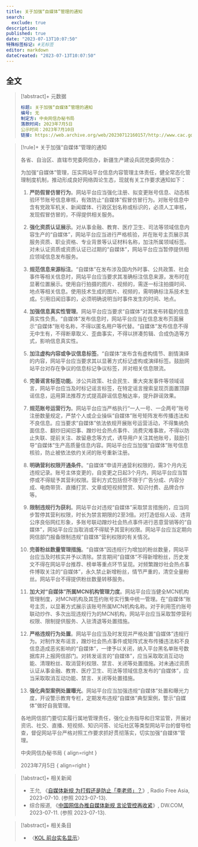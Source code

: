 ```yaml
---
title: 关于加强“自媒体”管理的通知
search:
  exclude: true
description:
published: true
date: "2023-07-13T10:07:50"
特殊标签标记: #无标签
editor: markdown
dateCreated: "2023-07-13T10:07:50"
---
```


## 全文

> [!abstract]+ 元数据
>
> ```yaml
> 标题: 关于加强“自媒体”管理的通知
> 编号: 无
> 制定方: 中央网信办秘书局
> 落款时间: 2023年7月5日
> 公示时间：2023年7月10日
> 链接: https://web.archive.org/web/20230712160157/http://www.cac.gov.cn/2023-07/10/c_1690638496047430.htm
> ```

> [!rule]+ 关于加强“自媒体”管理的通知
>
> 各省、自治区、直辖市党委网信办，新疆生产建设兵团党委网信办：
>
> 为加强“自媒体”管理，压实网站平台信息内容管理主体责任，健全常态化管理制度机制，推动形成良好网络舆论生态，现就有关工作要求通知如下：
>
> 1.  **严防假冒仿冒行为**。网站平台应当强化注册、拟变更账号信息、动态核验环节账号信息审核，有效防止“自媒体”假冒仿冒行为。对账号信息中含有党政军机关、新闻媒体、行政区划名称或标识的，必须人工审核，发现假冒仿冒的，不得提供相关服务。
>
> 2.  **强化资质认证展示**。对从事金融、教育、医疗卫生、司法等领域信息内容生产的“自媒体”，网站平台应当进行严格核验，并在账号主页展示其服务资质、职业资格、专业背景等认证材料名称，加注所属领域标签。对未认证资质或资质认证已过期的“自媒体”，网站平台应当暂停提供相应领域信息发布服务。
>
> 3.  **规范信息来源标注**。“自媒体”在发布涉及国内外时事、公共政策、社会事件等相关信息时，网站平台应当要求其准确标注信息来源，发布时在显著位置展示。使用自行拍摄的图片、视频的，需逐一标注拍摄时间、地点等相关信息。使用技术生成的图片、视频的，需明确标注系技术生成。引用旧闻旧事的，必须明确说明当时事件发生的时间、地点。
>
> 4.  **加强信息真实性管理**。网站平台应当要求“自媒体”对其发布转载的信息真实性负责。“自媒体”发布信息时，网站平台应当在信息发布页面展示“自媒体”账号名称，不得以匿名用户等代替。“自媒体”发布信息不得无中生有，不得断章取义、歪曲事实，不得以拼凑剪辑、合成伪造等方式，影响信息真实性。
>
> 5.  **加注虚构内容或争议信息标签**。“自媒体”发布含有虚构情节、剧情演绎的内容，网站平台应当要求其以显著方式标记虚构或演绎标签。鼓励网站平台对存在争议的信息标记争议标签，并对相关信息限流。
>
> 6.  **完善谣言标签功能**。涉公共政策、社会民生、重大突发事件等领域谣言，网站平台应当及时标记谣言标签，在特定谣言搜索呈现页面置顶辟谣信息，运用算法推荐方式提高辟谣信息触达率，提升辟谣效果。
>
> 7.  **规范账号运营行为**。网站平台应当严格执行“一人一号、一企两号”账号注册数量规定，严禁个人或企业操纵“自媒体”账号矩阵发布传播违法和不良信息。应当要求“自媒体”依法依规开展账号运营活动，不得集纳负面信息、翻炒旧闻旧事、蹭炒社会热点事件、消费灾难事故，不得以防止失联、提前关注、故留悬念等方式，诱导用户关注其他账号，鼓励引导“自媒体”生产高质量信息内容。网站平台应当加强“自媒体”账号信息核验，防止被依法依约关闭的账号重新注册。
>
> 8.  **明确营利权限开通条件**。“自媒体”申请开通营利权限的，需3个月内无违规记录。账号主体变更的，自变更之日起3个月内，网站平台应当暂停或不得赋予其营利权限。营利方式包括但不限于广告分成、内容分成、电商带货、直播打赏、文章或短视频赞赏、知识付费、品牌合作等。
>
> 9.  **限制违规行为获利**。网站平台对违规“自媒体”采取禁言措施的，应当同步暂停其营利权限，时长为禁言期限的2至3倍。对打造低俗人设、违背公序良俗网红形象，多账号联动蹭炒社会热点事件进行恶意营销等的“自媒体”，网站平台应当取消或不得赋予其营利权限。网站平台应当定期向网信部门报备限制违规“自媒体”营利权限的有关情况。
>
> 10.  **完善粉丝数量管理措施**。“自媒体”因违规行为增加的粉丝数量，网站平台应当及时核实并予以清除。禁言期间“自媒体”不得新增粉丝，历史发文不得在网站平台推荐、榜单等重点环节呈现。对频繁蹭炒社会热点事件博取关注的“自媒体”，永久禁止新增粉丝，情节严重的，清空全量粉丝。网站平台不得提供粉丝数量转移服务。
>
> 11.  **加大对“自媒体”所属MCN机构管理力度**。网站平台应当健全MCN机构管理制度，对MCN机构及其签约账号实行集中统一管理。在“自媒体”账号主页，以显著方式展示该账号所属MCN机构名称。对于利用签约账号联动炒作、多次出现违规行为的MCN机构，网站平台应当采取暂停营利权限、限制提供服务、入驻清退等处置措施。
>
> 12.  **严格违规行为处置**。网站平台应当及时发现并严格处置“自媒体”违规行为。对制作发布谣言，蹭炒社会热点事件或矩阵式发布传播违法和不良信息造成恶劣影响的“自媒体”，一律予以关闭，纳入平台黑名单账号数据库并上报网信部门。对转发谣言的“自媒体”，应当采取取消互动功能、清理粉丝、取消营利权限、禁言、关闭等处置措施。对未通过资质认证从事金融、教育、医疗卫生、司法等领域信息发布的“自媒体”，应当采取取消互动功能、禁言、关闭等处置措施。
>
> 13.  **强化典型案例处置曝光**。网站平台应当加强违规“自媒体”处置和曝光力度，开设警示教育专栏，定期发布违规“自媒体”典型案例，警示“自媒体”做好自我管理。
>
> 各地网信部门要切实履行属地管理责任，强化业务指导和日常监管，开展对资讯、社交、直播、短视频、知识问答、论坛社区等类型网站平台的督导检查，督促网站平台严格对照工作要求抓好贯彻落实，切实加强“自媒体”管理。
>
> 中央网信办秘书局
> { align=right }
>
> 2023年7月5日
> { align=right }

> [!abstract]+ 相关新闻
>
> +   王允, 《[自媒体新规 为打假还是防止「李老师」？](https://web.archive.org/web/20230713025647/https://www.rfa.org/mandarin/yataibaodao/meiti/wy2-07102023140434.html)》, Radio Free Asia, 2023-07-10. (参照 2023-07-13).
> +   综合报道, 《[中国网信办推自媒体新规 言论管控再收紧](https://web.archive.org/web/20230713041954/https://www.dw.com/zh/中国网信办推自媒体新规-言论管控再收紧/a-66189817)》, DW.COM, 2023-07-11. (参照 2023-07-13).

> [!abstract]+ 相关条目
>
> +   〈[KOL 前台实名显示](/censorship/实名制.md#kol-前台实名显示)〉
